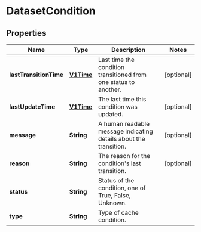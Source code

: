 
# DatasetCondition

## Properties
Name | Type | Description | Notes
------------ | ------------- | ------------- | -------------
**lastTransitionTime** | [**V1Time**](V1Time.md) | Last time the condition transitioned from one status to another. |  [optional]
**lastUpdateTime** | [**V1Time**](V1Time.md) | The last time this condition was updated. |  [optional]
**message** | **String** | A human readable message indicating details about the transition. |  [optional]
**reason** | **String** | The reason for the condition&#39;s last transition. |  [optional]
**status** | **String** | Status of the condition, one of True, False, Unknown. | 
**type** | **String** | Type of cache condition. | 




